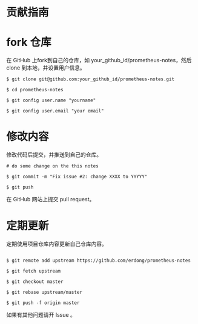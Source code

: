 # 贡献指南

# fork 仓库

在 GitHub 上fork到自己的仓库，如 your_github_id/prometheus-notes，然后 clone 到本地，并设置用户信息。

```
$ git clone git@github.com:your_github_id/prometheus-notes.git

$ cd prometheus-notes

$ git config user.name "yourname"

$ git config user.email "your email"
```

# 修改内容

修改代码后提交，并推送到自己的仓库。

```
# do some change on the this notes

$ git commit -m "Fix issue #2: change XXXX to YYYYY"

$ git push
```

在 GitHub 网站上提交 pull request。

# 定期更新

定期使用项目仓库内容更新自己仓库内容。

```

$ git remote add upstream https://github.com/erdong/prometheus-notes

$ git fetch upstream

$ git checkout master

$ git rebase upstream/master

$ git push -f origin master

```

如果有其他问题请开 Issue 。
